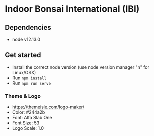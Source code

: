 # Indoor Bonsai International (IBI)

## Dependencies
- node v12.13.0

## Get started
- Install the correct node version (use node version manager "n" for Linux/OSX)
- Run `npm install`
- Run `npm run serve`

### Theme & Logo
- https://themeisle.com/logo-maker/
- Color: #244a2b
- Font: Alfa Slab One
- Font Size: 53
- Logo Scale: 1.0